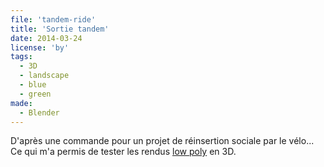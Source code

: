 ```yaml
---
file: 'tandem-ride'
title: 'Sortie tandem'
date: 2014-03-24
license: 'by'
tags:
  - 3D
  - landscape
  - blue
  - green
made:
  - Blender
---
```


D'après une commande pour un projet de réinsertion sociale par le vélo...  
Ce qui m'a permis de tester les rendus [low poly](http://en.wikipedia.org/wiki/Low_poly) en 3D.
